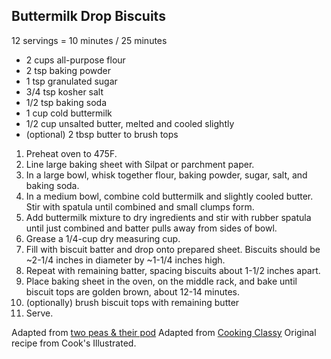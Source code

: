 ## Buttermilk Drop Biscuits

12 servings = 10 minutes / 25 minutes

* 2 cups all-purpose flour
* 2 tsp baking powder
* 1 tsp granulated sugar
* 3/4 tsp kosher salt
* 1/2 tsp baking soda
* 1 cup cold buttermilk
* 1/2 cup unsalted butter, melted and cooled slightly
* (optional) 2 tbsp butter to brush tops

 1. Preheat oven to 475F.
 2. Line large baking sheet with Silpat or parchment paper.
 3. In a large bowl, whisk together flour, baking powder, sugar, salt, and baking soda.
 4. In a medium bowl, combine cold buttermilk and slightly cooled butter. Stir with spatula until combined and small clumps form.
 5. Add buttermilk mixture to dry ingredients and stir with rubber spatula until just combined and batter pulls away from sides of bowl.
 6. Grease a 1/4-cup dry measuring cup.
 7. Fill with biscuit batter and drop onto prepared sheet. Biscuits should be ~2-1/4 inches in diameter by ~1-1/4 inches high.
 8. Repeat with remaining batter, spacing biscuits about 1-1/2 inches apart.
 9. Place baking sheet in the oven, on the middle rack, and bake until biscuit tops are golden brown, about 12-14 minutes.
10. (optionally) brush biscuit tops with remaining butter
11. Serve.

Adapted from [two peas & their pod](https://www.twopeasandtheirpod.com/recipe-for-buttermilk-drop-biscuits/)
Adapted from [Cooking Classy](https://www.cookingclassy.com/buttermilk-drop-biscuits/)
Original recipe from Cook's Illustrated.
